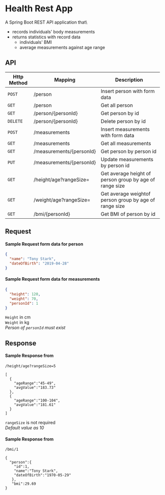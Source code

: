 # Health Rest App

A Spring Boot REST API application that\
- records individuals' body measurements
- returns statistics with record data 
  - individuals' BMI
  - average measurements against age range

## API

| Http Method | Mapping                  | Description                                             |
| ----------- | ------------------------ | ------------------------------------------------------- |
| `POST`      | /person                  | Insert person with form data                            |
| `GET`       | /person                  | Get all person                                          |
| `GET`       | /person/{personId}       | Get person by id                                        |
| `DELETE`    | /person/{personId}       | Delete person by id                                     |
| `POST`      | /measurements            | Insert measurements with form data                      |
| `GET`       | /measurements            | Get all measurements                                    |
| `GET`       | /measurements/{personId} | Get person by person id                                 |
| `PUT`       | /measurements/{personId} | Update measurements by person id                        |
| `GET`       | /height/age?rangeSize=   | Get average height of person group by age of range size |
| `GET`       | /weight/age?rangeSize=   | Get average weightof person group by age of range size  |
| `GET`       | /bmi/{personId}          | Get BMI of person by id                                 |

## Request

#### Sample Request form data for person

```json
{
  "name": "Tony Stark",
  "dateOfBirth": "2019-04-28"
}
```

#### Sample Request form data for measurements

```json
{
  "height": 120,
  "weight": 70,
  "personId": 1
}
```

`Height` in cm\
`Weight` in kg\
_Person of `personId` must exist_

## Response

#### Sample Response from

`/height/age?rangeSize=5`

```
[
  {
    "ageRange":"45-49",
    "avgValue":"183.73"
  },
  {
    "ageRange":"100-104",
    "avgValue":"181.61"
  }
]
```

`rangeSize` is not required\
_Default value as 10_

#### Sample Response from

`/bmi/1`

```
{
  "person":{
    "id":1,
    "name":"Tony Stark",
    "dateOfBirth":"1970-05-29"
   },
   "bmi":29.69
}
```
